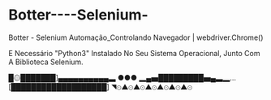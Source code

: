 # Botter----Selenium-
Botter - Selenium Automação_Controlando Navegador | webdriver.Chrome()

E Necessário "Python3" Instalado No Seu Sistema Operacional,
Junto Com A Biblioteca Selenium.



█۞███████]▄▄▄▄▄▄▄▄▄▄▃ ●●●
▂▄▅█████████▅▄▃▂…
[███████████████████]
◥⊙▲⊙▲⊙▲⊙▲⊙▲⊙▲⊙
